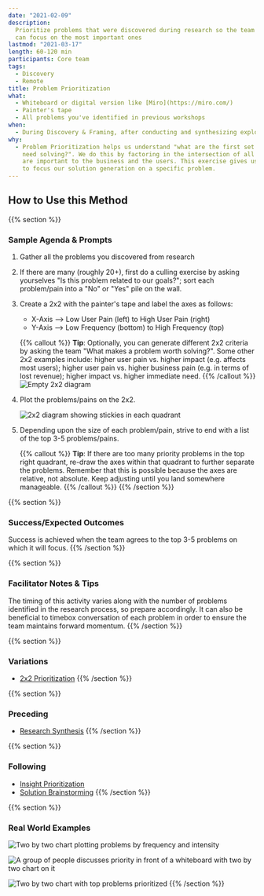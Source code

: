 ```yaml
---
date: "2021-02-09"
description:
  Prioritize problems that were discovered during research so the team
  can focus on the most important ones
lastmod: "2021-03-17"
length: 60-120 min
participants: Core team
tags:
  - Discovery
  - Remote
title: Problem Prioritization
what:
  - Whiteboard or digital version like [Miro](https://miro.com/)
  - Painter's tape
  - All problems you've identified in previous workshops
when:
  - During Discovery & Framing, after conducting and synthesizing exploratory research.
why:
  - Problem Prioritization helps us understand "what are the first set of problems that
    need solving?". We do this by factoring in the intersection of all the things that
    are important to the business and the users. This exercise gives us the ability
    to focus our solution generation on a specific problem.
---
```


## How to Use this Method

{{% section %}}

### Sample Agenda & Prompts

1. Gather all the problems you discovered from research

1. If there are many (roughly 20+), first do a culling exercise by asking yourselves "Is this problem related to our goals?"; sort each problem/pain into a "No" or "Yes" pile on the wall.

1. Create a 2x2 with the painter's tape and label the axes as follows:

   - X-Axis --> Low User Pain (left) to High User Pain (right)
   - Y-Axis --> Low Frequency (bottom) to High Frequency (top)

   {{% callout %}}
   **Tip**: Optionally, you can generate different 2x2 criteria by asking the team "What makes a problem worth solving?". Some other 2x2 examples include: higher user pain vs. higher impact (e.g. affects most users); higher user pain vs. higher business pain (e.g. in terms of lost revenue); higher impact vs. higher immediate need.
   {{% /callout %}}
   ![Empty 2x2 diagram](images/step-3.png)

1. Plot the problems/pains on the 2x2.

   ![2x2 diagram showing stickies in each quadrant](images/step-4.png)

1. Depending upon the size of each problem/pain, strive to end with a list of the top 3-5 problems/pains.

   {{% callout %}}
   **Tip**: If there are too many priority problems in the top right quadrant, re-draw the axes within that quadrant to further separate the problems. Remember that this is possible because the axes are relative, not absolute. Keep adjusting until you land somewhere manageable.
   {{% /callout %}}
   {{% /section %}}

{{% section %}}

### Success/Expected Outcomes

Success is achieved when the team agrees to the top 3-5 problems on which it will focus.
{{% /section %}}

{{% section %}}

### Facilitator Notes & Tips

The timing of this activity varies along with the number of problems identified in the research process, so prepare accordingly. It can also be beneficial to timebox conversation of each problem in order to ensure the team maintains forward momentum.
{{% /section %}}

{{% section %}}

### Variations

- [2x2 Prioritization](/practices/2x2)
  {{% /section %}}

{{% section %}}

### Preceding

- [Research Synthesis](/practices/research-synthesis)
  {{% /section %}}

{{% section %}}

### Following

- [Insight Prioritization](/practices/insight-prioritization)
- [Solution Brainstorming](/practices/solution-brainstorming)
  {{% /section %}}

{{% section %}}

### Real World Examples

![Two by two chart plotting problems by frequency and intensity](images/example-2.jpg)

![A group of people discusses priority in front of a whiteboard with two by two chart on it](images/example-3.jpg)

![Two by two chart with top problems prioritized](images/example-5.jpg)
{{% /section %}}
